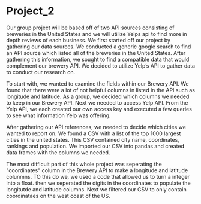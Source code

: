 # Project_2

Our group project will be based off of two API sources consisting of breweries in the United States and we will utilize Yelps api to find more in depth reviews of each business. 
We first started off our project by gathering our data sources. We conducted a generic google search to find an API source which listed all of the breweries in the United States. After gathering this information, we sought to find a compatible data that would complement our brewery API. We decided to utilize Yelp’s API to gather data to conduct our research on. 

To start with, we wanted to examine the fields within our Brewery API. We found that there were a lot of not helpful columns in listed in the API such as longitude and latitude. As a group, we decided which columns we needed to keep in our Brewery API. Next we needed to access Yelp API. From the Yelp API, we each created our own access key and executed a few queries to see what information Yelp was offering. 

After gathering our API references, we needed to decide which cities we wanted to report on. We found a CSV with a list of the top 1000 largest cities in the united states. This CSV contained city name, coordinates, rankings and population. We imported our CSV into pandas and created data frames with the columns we needed.

The most difficult part of this whole project was seperating the "coordinates" column in the Brewery API to make a longitude and latitude colunmns. TO this do we, we used a code that allowed us to turn a integer into a float. then we seperated the digits in the coordinates to populate the longitutde and latitude columns. Next we filtered our CSV to only contain coordinataes on the west coast of the US.
